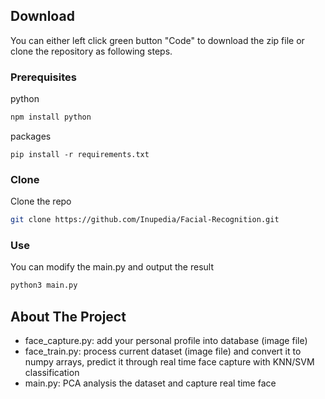 ## Download

You can either left click green button "Code" to download the zip file or clone the repository as following steps.

### Prerequisites

  python
  ```sh
  npm install python
  ```
  packages
  ```
  pip install -r requirements.txt
  ```

### Clone

  Clone the repo
   ```sh
   git clone https://github.com/Inupedia/Facial-Recognition.git
   ```

### Use
  
  You can modify the main.py and output the result
  ```python
  python3 main.py
  ```
  
<!-- ABOUT THE PROJECT -->
## About The Project
- face_capture.py: add your personal profile into database (image file)
- face_train.py: process current dataset (image file) and convert it to numpy arrays, predict it through real time face capture with KNN/SVM classification
- main.py: PCA analysis the dataset and capture real time face

